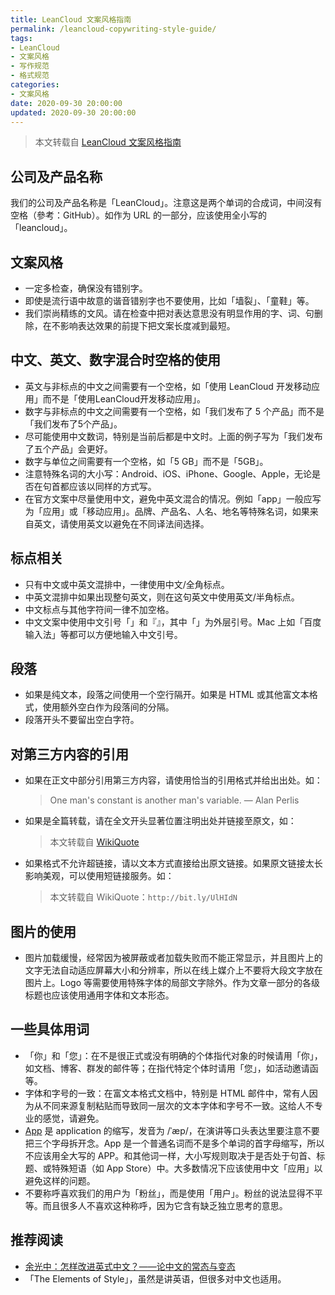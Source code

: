 ```yaml
---
title: LeanCloud 文案风格指南
permalink: /leancloud-copywriting-style-guide/
tags:
- LeanCloud
- 文案风格
- 写作规范
- 格式规范
categories:
- 文案风格
date: 2020-09-30 20:00:00
updated: 2020-09-30 20:00:00
---
```


> 本文转载自 [LeanCloud 文案风格指南](https://open.leancloud.cn/copywriting-style-guide/)

## 公司及产品名称

我们的公司及产品名称是「LeanCloud」。注意这是两个单词的合成词，中间沒有空格（參考：GitHub）。如作为 URL 的一部分，应该使用全小写的「leancloud」。

## 文案风格

- 一定多检查，确保没有错别字。
- 即使是流行语中故意的谐音错别字也不要使用，比如「墙裂」、「童鞋」等。
- 我们崇尚精练的文风。请在检查中把对表达意思没有明显作用的字、词、句删除，在不影响表达效果的前提下把文案长度减到最短。

<!-- more -->

## 中文、英文、数字混合时空格的使用

- 英文与非标点的中文之间需要有一个空格，如「使用 LeanCloud 开发移动应用」而不是「使用LeanCloud开发移动应用」。
- 数字与非标点的中文之间需要有一个空格，如「我们发布了 5 个产品」而不是「我们发布了5个产品」。
- 尽可能使用中文数词，特别是当前后都是中文时。上面的例子写为「我们发布了五个产品」会更好。
- 数字与单位之间需要有一个空格，如「5 GB」而不是「5GB」。
- 注意特殊名词的大小写：Android、iOS、iPhone、Google、Apple，无论是否在句首都应该以同样的方式写。
- 在官方文案中尽量使用中文，避免中英文混合的情况。例如「app」一般应写为「应用」或「移动应用」。品牌、产品名、人名、地名等特殊名词，如果来自英文，请使用英文以避免在不同译法间选择。

## 标点相关

- 只有中文或中英文混排中，一律使用中文/全角标点。
- 中英文混排中如果出现整句英文，则在这句英文中使用英文/半角标点。
- 中文标点与其他字符间一律不加空格。
- 中文文案中使用中文引号「」和『』，其中「」为外层引号。Mac 上如「百度输入法」等都可以方便地输入中文引号。

## 段落

- 如果是纯文本，段落之间使用一个空行隔开。如果是 HTML 或其他富文本格式，使用额外空白作为段落间的分隔。
- 段落开头不要留出空白字符。

## 对第三方内容的引用

- 如果在正文中部分引用第三方内容，请使用恰当的引用格式并给出出处。如：

  > One man's constant is another man's variable.
  > — Alan Perlis

- 如果是全篇转载，请在全文开头显著位置注明出处并链接至原文，如：

  > 本文转载自 [WikiQuote](http://en.wikiquote.org/wiki/Alan_Perlis)

- 如果格式不允许超链接，请以文本方式直接给出原文链接。如果原文链接太长影响美观，可以使用短链接服务。如：

  > 本文转载自 WikiQuote：`http://bit.ly/UlHIdN`

## 图片的使用

- 图片加载缓慢，经常因为被屏蔽或者加载失败而不能正常显示，并且图片上的文字无法自动适应屏幕大小和分辨率，所以在线上媒介上不要将大段文字放在图片上。Logo 等需要使用特殊字体的局部文字除外。作为文章一部分的各级标题也应该使用通用字体和文本形态。

## 一些具体用词

- 「你」和「您」：在不是很正式或没有明确的个体指代对象的时候请用「你」，如文档、博客、群发的邮件等；在指代特定个体时请用「您」，如活动邀请函等。
- 字体和字号的一致：在富文本格式文档中，特别是 HTML 邮件中，常有人因为从不同来源复制粘贴而导致同一层次的文本字体和字号不一致。这给人不专业的感觉，请避免。
- [App](http://www.learnersdictionary.com/definition/app) 是 application 的缩写，发音为 /ˈæp/，在演讲等口头表达里要注意不要把三个字母拆开念。App 是一个普通名词而不是多个单词的首字母缩写，所以不应该用全大写的 APP。和其他词一样，大小写规则取决于是否处于句首、标题、或特殊短语（如 App Store）中。大多数情况下应该使用中文「应用」以避免这样的问题。
- 不要称呼喜欢我们的用户为「粉丝」，而是使用「用户」。粉丝的说法显得不平等。而且很多人不喜欢这种称呼，因为它含有缺乏独立思考的意思。

## 推荐阅读

- [余光中：怎样改进英式中文？——论中文的常态与变态](https://open.leancloud.cn/improve-chinese/)
- 「The Elements of Style」，虽然是讲英语，但很多对中文也适用。